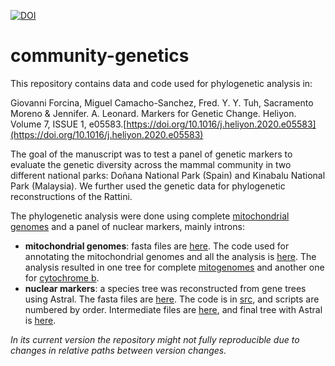 [![DOI](https://zenodo.org/badge/DOI/10.5281/zenodo.4275481.svg)](https://doi.org/10.5281/zenodo.4275481)

# community-genetics

This repository contains data and code used for phylogenetic analysis in:

Giovanni Forcina, Miguel Camacho-Sanchez, Fred. Y. Y. Tuh, Sacramento Moreno
& Jennifer. A. Leonard. Markers for Genetic Change. Heliyon. Volume 7, ISSUE 1, e05583.[https://doi.org/10.1016/j.heliyon.2020.e05583](https://doi.org/10.1016/j.heliyon.2020.e05583)

The goal of the manuscript was to test a panel of genetic markers to evaluate the genetic diversity across the mammal community in two different national parks: Doñana National Park (Spain) and Kinabalu National Park (Malaysia). We further used the genetic data for phylogenetic reconstructions of the Rattini.

The phylogenetic analysis were done using complete [mitochondrial genomes](mitogenomes/tree-reconstruction) and a panel of nuclear markers, mainly introns:
+ **mitochondrial genomes**: fasta files are [here](mitogenomes/tree-reconstruction/mitogenomes.fasta). The code used for annotating the mitochondrial genomes and all the analysis is [here](mitogenomes/tree-reconstruction/readme.md). The analysis resulted in one tree for complete [mitogenomes](mitogenomes/tree-reconstruction/raxml/RAxML_bipartitions.mitogenomes) and another one for [cytochrome b](mitogenomes/tree-reconstruction/cytb/raxml/RAxML_bipartitions.cytb).
+ **nuclear markers**: a species tree was reconstructed from gene trees using Astral. The fasta files are [here](data/raw/fasta.zip). The code is in [src](src), and scripts are numbered by order. Intermediate files are [here](data/intermediate), and final tree with Astral is [here](data/intermediate/astral/output).

*In its current version the repository might not fully reproducible due to changes in relative paths between version changes.*